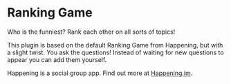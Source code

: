 Ranking Game
============

Who is the funniest? Rank each other on all sorts of topics!

This plugin is based on the default Ranking Game from Happening, but with a slight twist. You ask the questions!
Instead of waiting for new questions to appear you can add them yourself.

Happening is a social group app. Find out more at [Happening.im](https://happening.im).
